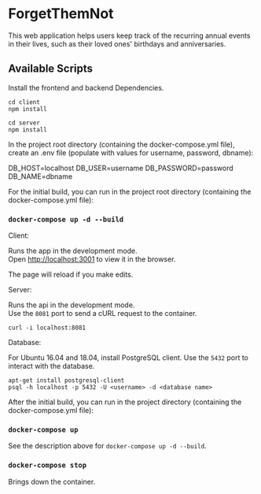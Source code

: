 # ForgetThemNot

This web application helps users keep track of the recurring annual events in their lives, such as their loved ones' birthdays and anniversaries.<br />

## Available Scripts
Install the frontend and backend Dependencies. <br />

`cd client`<br />
`npm install`<br />

`cd server`<br />
`npm install`<br />

In the project root directory (containing the docker-compose.yml file), create an .env file (populate with values for username, password, dbname): <br />

DB_HOST=localhost
DB_USER=username
DB_PASSWORD=password
DB_NAME=dbname

For the initial build, you can run in the project root directory (containing the docker-compose.yml file):<br />

### `docker-compose up -d --build`

Client:<br />

Runs the app in the development mode.<br />
Open [http://localhost:3001](http://localhost:3001) to view it in the browser.

The page will reload if you make edits.<br />

Server:<br />

Runs the api in the development mode.<br />
Use the `8081` port to send a cURL request to the container.<br />

`curl -i localhost:8081`<br />

Database:<br />

For Ubuntu 16.04 and 18.04, install PostgreSQL client. 
Use the `5432` port to interact with the database.

`apt-get install postgresql-client`<br />
`psql -h localhost -p 5432 -U <username> -d <database name>`<br />


After the initial build, you can run in the project directory (containing the docker-compose.yml file):<br />

### `docker-compose up`

See the description above for `docker-compose up -d --build`.<br />

### `docker-compose stop`

Brings down the container.<br />
